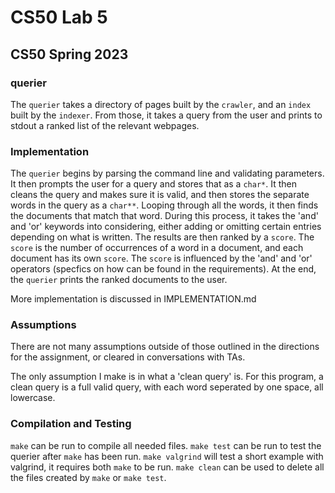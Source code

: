 # CS50 Lab 5
## CS50 Spring 2023

### querier

The `querier` takes a directory of pages built by the `crawler`, and an `index` built by the `indexer`. From those, it takes a query from the user and prints to stdout a ranked list of the relevant webpages.

### Implementation

The `querier` begins by parsing the command line and validating parameters. It then prompts the user for a query and stores that as a `char*`. It then cleans the query and makes sure it is valid, and then stores the separate words in the query as a `char**`. Looping through all the words, it then finds the documents that match that word. During this process, it takes the 'and' and 'or' keywords into considering, either adding or omitting certain entries depending on what is written. The results are then ranked by a `score`. The `score` is the number of occurrences of a word in a document, and each document has its own `score`. The `score` is influenced by the 'and' and 'or' operators (specfics on how can be found in the requirements). At the end, the `querier` prints the ranked documents to the user.

More implementation is discussed in IMPLEMENTATION.md

### Assumptions

There are not many assumptions outside of those outlined in the directions for the assignment, or cleared in conversations with TAs.

The only assumption I make is in what a 'clean query' is. For this program, a clean query is a full valid query, with each word seperated by one space, all lowercase. 

### Compilation and Testing

`make` can be run to compile all needed files. `make test` can be run to test the querier after `make` has been run. `make valgrind` will test a short example with valgrind, it requires both `make` to be run. `make clean` can be used to delete all the files created by `make` or `make test`.